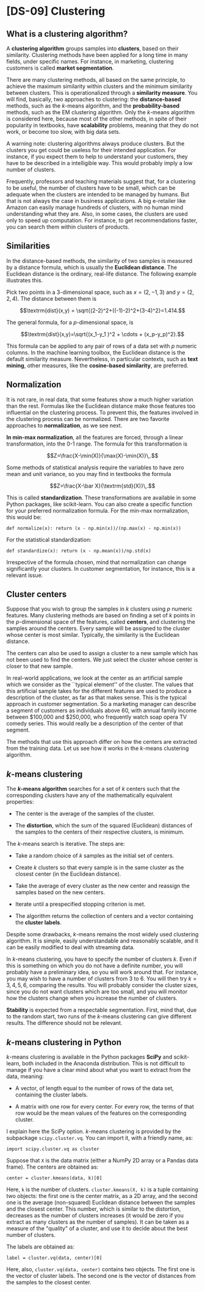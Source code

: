 # [DS-09] Clustering

## What is a clustering algorithm?

A **clustering algorithm** groups samples into **clusters**, based on their similarity. Clustering methods have been applied for a long time in many fields, under specific names. For instance, in marketing, clustering customers is called **market segmentation**. 

There are many clustering methods, all based on the same principle, to achieve the maximum similarity within clusters and the minimum similarity between clusters. This is operationalized through a **similarity measure**. You will find, basically, two approaches to clustering: the **distance-based** methods, such as the $k$-means algorithm, and the **probability-based** methods, such as the EM clustering algorithm. Only the $k$-means algorithm is considered here, because most of the other methods, in spite of their popularity in textbooks, have **scalability** problems, meaning that they do not work, or become too slow, with big data sets.

A warning note: clustering algorithms always produce clusters. But the clusters you get could be useless for their intended application. For instance, if you expect them to help to understand your customers, they have to be described in a intelligible way. This would probably imply a low number of clusters.

Frequently, professors and teaching materials suggest that, for a clustering to be useful, the number of clusters have to be small, which can be adequate when the clusters are intended to be managed by humans. But that is not always the case in business applications. A big e-retailer like Amazon can easily manage hundreds of clusters, with no human mind understanding what they are. Also, in some cases, the clusters are used only to speed up computation. For instance, to get recommendations faster, you can search them within clusters of products.

## Similarities

In the distance-based methods, the similarity of two samples is measured by a distance formula, which is usually the **Euclidean distance**. The Euclidean distance is the ordinary, real-life distance. The following example illustrates this.

Pick two points in a 3-dimensional space, such as $x=(2,-1,3)$ and $y=(2,2,4)$. The distance between them is

$$\textrm{dist}(x,y) = \sqrt{(2-2)^2+((-1)-2)^2+(3-4)^2}=1.414.$$

The general formula, for a $p$-dimensional space, is

$$\textrm{dist}(x,y)=\sqrt{(x_1-y_1 )^2 + \cdots + (x_p-y_p)^2}.$$

This formula can be applied to any pair of rows of a data set with $p$ numeric columns. In the machine learning toolbox, the Euclidean distance is the default similarity measure. Nevertheless, in particular contexts, such as **text mining**, other measures, like the **cosine-based similarity**, are preferred.

## Normalization

It is not rare, in real data, that some features show a much higher variation than the rest. Formulas like the Euclidean distance make those features too influential on the clustering process. To prevent this, the features involved in the clustering process can be normalized. There are two favorite approaches to **normalization**, as we see next.

**In min-max normalization**, all the features are forced, through a linear transformation, into the 0-1 range. The formula for this transformation is

$$Z=\frac{X-\min(X)}{\max(X)-\min(X)}\,.$$

Some methods of statistical analysis require the variables to have zero mean and unit variance, so you may find in textbooks the formula

$$Z=\frac{X-\bar X}{\textrm{std}(X)}\,.$$

This is called **standardization**. These transformations are available in some Python packages, like scikit-learn. You can also create a specific function for your preferred normalization formula. For the min-max normalization, this would be:

```
def normalize(x): return (x - np.min(x))/(np.max(x) - np.min(x))
```
For the statistical standardization:

```
def standardize(x): return (x - np.mean(x))/np.std(x)
```

Irrespective of the formula chosen, mind that normalization can change significantly your clusters. In customer segmentation, for instance, this is a relevant issue.

## Cluster centers

Suppose that you wish to group the samples in $k$ clusters using $p$ numeric features. Many clustering methods are based on finding a set of $k$ points in the $p$-dimensional space of the features, called **centers**, and clustering the samples around the centers. Every sample will be assigned to the cluster whose center is most similar. Typically, the similarity is the Euclidean distance.

The centers can also be used to assign a cluster to a new sample which has not been used to find the centers. We just select the cluster whose center is closer to that new sample.

In real-world applications, we look at the center as an artificial sample which we consider as the ``typical element'' of the cluster. The values that this artificial sample takes for the different features are used to produce a description of the cluster, as far as that makes sense. This is the typical approach in customer segmentation. So a marketing manager can describe a segment of customers as individuals above 60, with annual family income between $100,000 and $250,000, who frequently watch soap opera TV comedy series. This would really be a description of the center of that segment.

The methods that use this approach differ on how the centers are extracted from the training data. Let us see how it works in the $k$-means clustering algorithm.

## *k*-means clustering

The **$k$-means algorithm** searches for a set of $k$ centers such that the corresponding clusters have any of the mathematically equivalent properties:

* The center is the average of the samples of the cluster.

* The **distortion**, which the sum of the squared (Euclidean) distances of the samples to the centers of their respective clusters, is minimum.

The $k$-means search is iterative. The steps are:

* Take a random choice of $k$ samples as the initial set of centers.

* Create $k$ clusters so that every sample is in the same cluster as the closest center (in the  Euclidean distance).

* Take the average of every cluster as the new center and reassign the samples based on the new centers.

* Iterate until a prespecified stopping criterion is met.

* The algorithm returns the collection of centers and a vector containing the **cluster labels**.

Despite some drawbacks, $k$-means remains the most widely used clustering algorithm. It is simple, easily understandable and reasonably scalable, and it can be easily modified to deal with streaming data.

In $k$-means clustering, you have to specify the number of clusters $k$. Even if this is something on which you do not have a definite number, you will probably have a preliminary idea, so you will work around that. For instance, you may wish to have a number of clusters from 3 to 6. You will then try $k = 3, 4, 5, 6$, comparing the results. You will probably consider the cluster sizes, since you do not want clusters which are too small, and you will monitor how the clusters change when you increase the number of clusters.

**Stability** is expected from a respectable segmentation. First, mind that, due to the random start, two runs of the $k$-means clustering can give different results. The difference should not be relevant. 

## *k*-means clustering in Python

*k*-means clustering is available in the Python packages **SciPy** and scikit-learn, both included in the Anaconda distribution. This is not difficult to manage if you have a clear mind about what you want to extract from the data, meaning:

* A vector, of length equal to the number of rows of the data set, containing the cluster labels.

* A matrix with one row for every center. For every row, the terms of that row would be the mean values of the features on the corresponding cluster.

I explain here the SciPy option. *k*-means clustering is provided by the subpackage `scipy.cluster.vq`. You can import it, with a friendly name, as:

```
import scipy.cluster.vq as cluster
```

Suppose that `X` is the data matrix (either a NumPy 2D array or a Pandas data frame). The centers are obtained as:

```
center = cluster.kmeans(data, k)[0]
```

Here, `k` is the number of clusters. `cluster.kmeans(X, k)` is a tuple containing two objects: the first one is the center matrix, as a 2D array, and the second one is the average (non-squared) Euclidean distance between the samples and the closest center. This number, which is similar to the distortion, decreases as the number of clusters increases (it would be zero if you extract as many clusters as the number of samples). It can be taken as a measure of the "quality" of a cluster, and use it to decide about the best number of clusters.

The labels are obtained as:

```
label = cluster.vq(data, center)[0]
```
Here, also, `cluster.vq(data, center)` contains two objects. The first one is the vector of cluster labels. The second one is the vector of distances from the samples to the closest center.
